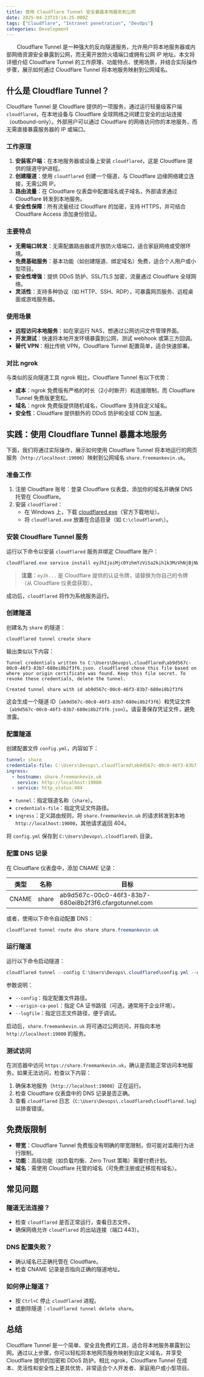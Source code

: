 ```yaml
---
title: 使用 Cloudflare Tunnel 安全暴露本地服务到公网
date: 2025-04-23T15:14:25.000Z
tags: ["Cloudflare", "Intranet penetration", "DevOps"]
categories: Development
---
```


&nbsp;&nbsp;&nbsp;&nbsp;&nbsp;&nbsp; Cloudflare Tunnel 是一种强大的反向隧道服务，允许用户将本地服务器或内部网络资源安全暴露到公网，而无需开放防火墙端口或拥有公网 IP 地址。本文将详细介绍 Cloudflare Tunnel 的工作原理、功能特点、使用场景，并结合实际操作步骤，展示如何通过 Cloudflare Tunnel 将本地服务映射到公网域名。

<!-- more -->

## 什么是 Cloudflare Tunnel？

Cloudflare Tunnel 是 Cloudflare 提供的一项服务，通过运行轻量级客户端 `cloudflared`，在本地设备与 Cloudflare 全球网络之间建立安全的出站连接（outbound-only）。外部用户可以通过 Cloudflare 的网络访问你的本地服务，而无需直接暴露服务器的 IP 或端口。

### 工作原理

1. **安装客户端**：在本地服务器或设备上安装 `cloudflared`，这是 Cloudflare 提供的隧道守护进程。
2. **创建隧道**：使用 `cloudflared` 创建一个隧道，与 Cloudflare 边缘网络建立连接，无需公网 IP。
3. **路由流量**：在 Cloudflare 仪表盘中配置域名或子域名，外部请求通过 Cloudflare 转发到本地服务。
4. **安全性保障**：所有流量经过 Cloudflare 的加密，支持 HTTPS，并可结合 Cloudflare Access 添加身份验证。

### 主要特点

- **无需端口转发**：无需配置路由器或开放防火墙端口，适合家庭网络或受限环境。
- **免费基础服务**：基本功能（如创建隧道、绑定域名）免费，适合个人用户或小型项目。
- **安全性增强**：提供 DDoS 防护、SSL/TLS 加密，流量通过 Cloudflare 全球网络。
- **灵活性**：支持多种协议（如 HTTP、SSH、RDP），可暴露网页服务、远程桌面或游戏服务器。

### 使用场景

- **远程访问本地服务**：如在家运行 NAS，想通过公网访问文件管理界面。
- **开发测试**：快速将本地开发环境暴露到公网，测试 webhook 或第三方回调。
- **替代 VPN**：相比传统 VPN，Cloudflare Tunnel 配置简单，适合快速部署。

### 对比 ngrok

与类似的反向隧道工具 ngrok 相比，Cloudflare Tunnel 有以下优势：

- **成本**：ngrok 免费版有严格的时长（2小时断开）和连接限制，而 Cloudflare Tunnel 免费版更宽松。
- **域名**：ngrok 免费版提供随机域名，Cloudflare 支持自定义域名。
- **安全性**：Cloudflare 提供额外的 DDoS 防护和全球 CDN 加速。

## 实践：使用 Cloudflare Tunnel 暴露本地服务

下面，我们将通过实际操作，展示如何使用 Cloudflare Tunnel 将本地运行的网页服务（`http://localhost:19000`）映射到公网域名 `share.freemankevin.uk`。

### 准备工作

1. 注册 Cloudflare 账号：登录 Cloudflare 仪表盘，添加你的域名并确保 DNS 托管在 Cloudflare。
2. 安装 `cloudflared`：
   - 在 Windows 上，下载 [cloudflared.exe](https://developers.cloudflare.com/cloudflare-one/connections/connect-apps/install-and-setup/installation/)（官方下载地址）。
   - 将 `cloudflared.exe` 放置在合适目录（如 `C:\cloudflared\`）。

### 安装 Cloudflare Tunnel 服务

运行以下命令以安装 `cloudflared` 服务并绑定 Cloudflare 账户：

```powershell
cloudflared.exe service install eyJhIjoiMjc0YzhmYzViSa2kih1k3MzVhNjBjNWQ1MTkzOWQyMDEiLCJ0IjoiMDEwNDI5MmEtNzEwYS00NTBkLWI3OGYtOTNjZTExYjhmYTZlIiwicyI6Ik56Um1ZVGcyT0dRdE9XUm1OaTAwWkRJM0xUbGxZemN0TWpKbFlUWmhabiJzTlRRMiJ9
```

> **注意**：`eyJh...` 是 Cloudflare 提供的认证令牌，请替换为你自己的令牌（从 Cloudflare 仪表盘获取）。

成功后，`cloudflared` 将作为系统服务运行。

### 创建隧道

创建名为 `share` 的隧道：

```powershell
cloudflared tunnel create share
```

输出类似以下内容：

```
Tunnel credentials written to C:\Users\Devops\.cloudflared\ab9d567c-00c0-46f3-83b7-680ei8b2f3f6.json. cloudflared chose this file based on where your origin certificate was found. Keep this file secret. To revoke these credentials, delete the tunnel.

Created tunnel share with id ab9d567c-00c0-46f3-83b7-680ei8b2f3f6
```

这会生成一个隧道 ID（`ab9d567c-00c0-46f3-83b7-680ei8b2f3f6`）和凭证文件（`ab9d567c-00c0-46f3-83b7-680ei8b2f3f6.json`）。请妥善保存凭证文件，避免泄露。

### 配置隧道

创建配置文件 `config.yml`，内容如下：

```yaml
tunnel: share
credentials-file: C:\Users\Devops\.cloudflared\ab9d567c-00c0-46f3-83b7-680ei8b2f3f6.json
ingress:
  - hostname: share.freemankevin.uk
    service: http://localhost:19000
  - service: http_status:404
```

- `tunnel`：指定隧道名称（`share`）。
- `credentials-file`：指定凭证文件路径。
- `ingress`：定义路由规则，将 `share.freemankevin.uk` 的请求转发到本地 `http://localhost:19000`，其他请求返回 404。

将 `config.yml` 保存到 `C:\Users\Devops\.cloudflared\` 目录。

### 配置 DNS 记录

在 Cloudflare 仪表盘中，添加 CNAME 记录：

| 类型  | 名称  | 目标                                  |
|-------|-------|---------------------------------------|
| CNAME | share | ab9d567c-00c0-46f3-83b7-680ei8b2f3f6.cfargotunnel.com |

或者，使用以下命令自动配置 DNS：

```powershell
cloudflared tunnel route dns share share.freemankevin.uk
```

### 运行隧道

运行以下命令启动隧道：

```powershell
cloudflared tunnel --config C:\Users\Devops\.cloudflared\config.yml --origin-ca-pool C:\Users\Devops\.cloudflared\ca-certificates.pem --logfile C:\Users\Devops\.cloudflared\cloudflared.log run share
```

参数说明：
- `--config`：指定配置文件路径。
- `--origin-ca-pool`：指定 CA 证书路径（可选，通常用于企业环境）。
- `--logfile`：指定日志文件路径，便于调试。

启动后，`share.freemankevin.uk` 将可通过公网访问，并指向本地 `http://localhost:19000` 的服务。

### 测试访问

在浏览器中访问 `https://share.freemankevin.uk`，确认是否能正常访问本地服务。如果无法访问，检查以下内容：

1. 确保本地服务（`http://localhost:19000`）正在运行。
2. 检查 Cloudflare 仪表盘中的 DNS 记录是否正确。
3. 查看 `cloudflared` 日志（`C:\Users\Devops\.cloudflared\cloudflared.log`）以排查错误。

## 免费版限制

- **带宽**：Cloudflare Tunnel 免费版没有明确的带宽限制，但可能对滥用行为进行限制。
- **功能**：高级功能（如负载均衡、Zero Trust 策略）需要付费计划。
- **域名**：需使用 Cloudflare 托管的域名（可免费注册或迁移现有域名）。

## 常见问题

### 隧道无法连接？

- 检查 `cloudflared` 是否正常运行，查看日志文件。
- 确保网络允许 `cloudflared` 的出站连接（端口 443）。

### DNS 配置失败？

- 确认域名已正确托管在 Cloudflare。
- 检查 CNAME 记录是否指向正确的隧道地址。

### 如何停止隧道？

- 按 `Ctrl+C` 停止 `cloudflared` 进程。
- 或删除隧道：`cloudflared tunnel delete share`。

## 总结

Cloudflare Tunnel 是一个简单、安全且免费的工具，适合将本地服务暴露到公网。通过以上步骤，你可以轻松将本地网页服务映射到自定义域名，并享受 Cloudflare 提供的加密和 DDoS 防护。相比 ngrok，Cloudflare Tunnel 在成本、灵活性和安全性上更具优势，非常适合个人开发者、家庭用户或小型项目。
